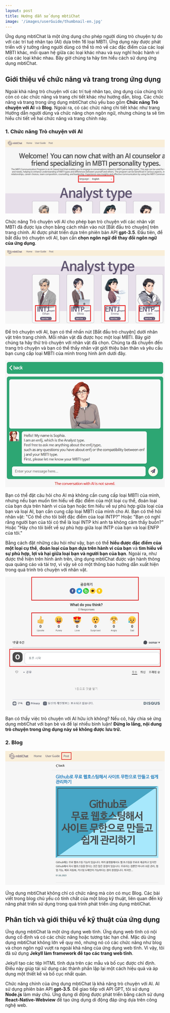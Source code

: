 ```yaml
---
layout: post
title: Hướng dẫn sử dụng mbtiChat
image: '/images/userGuide/thumbnail-en.jpg'
---
```

Ứng dụng mbtiChat là một ứng dụng cho phép người dùng trò chuyện tự do với các trí tuệ nhân tạo (AI) dựa trên 16 loại MBTI. Ứng dụng này được phát triển với ý tưởng rằng người dùng có thể tò mò về các đặc điểm của các loại MBTI khác, mối quan hệ giữa các loại khác nhau và suy nghĩ hoặc hành vi của các loại khác nhau. Bây giờ chúng ta hãy tìm hiểu cách sử dụng ứng dụng mbtiChat.

## Giới thiệu về chức năng và trang trong ứng dụng
Ngoài khả năng trò chuyện với các trí tuệ nhân tạo, ứng dụng của chúng tôi còn có các chức năng và trang chi tiết khác như hướng dẫn, blog. Các chức năng và trang trong ứng dụng mbtiChat chủ yếu bao gồm **Chức năng Trò chuyện với AI** và **Blog**. Ngoài ra, có các chức năng chi tiết khác như trang Hướng dẫn người dùng và chức năng chọn ngôn ngữ, nhưng chúng ta sẽ tìm hiểu chi tiết về hai chức năng và trang chính này.

### 1. Chức năng Trò chuyện với AI
![Lựa chọn ngôn ngữ để trò chuyện với AI trong MBTI](/images/userGuide/userguide-1.jpg)

Chức năng Trò chuyện với AI cho phép bạn trò chuyện với các nhân vật MBTI đã được lựa chọn bằng cách nhấn vào nút [Bắt đầu trò chuyện] trên trang chính. AI được phát triển dựa trên phiên bản API **gpt-3.5**. Đầu tiên, để bắt đầu trò chuyện với AI, bạn cần **chọn ngôn ngữ để thay đổi ngôn ngữ của ứng dụng**.

![Lựa chọn nhân vật và nhấn nút Bắt đầu trò chuyện trong MBTI](/images/userGuide/userguide-2.jpg)

Để trò chuyện với AI, bạn có thể nhấn nút [Bắt đầu trò chuyện] dưới nhân vật trên trang chính. Mỗi nhân vật đã được học một loại MBTI. Bây giờ chúng ta hãy thử trò chuyện với nhân vật đã chọn. Chúng ta đã chuyển đến trang trò chuyện và bạn có thể thấy nhân vật giới thiệu bản thân và yêu cầu bạn cung cấp loại MBTI của mình trong hình ảnh dưới đây.

![Trang trò chuyện với AI trong MBTI](/images/userGuide/userguide-3.jpg)

Bạn có thể đặt câu hỏi cho AI mà không cần cung cấp loại MBTI của mình, nhưng nếu bạn muốn tìm hiểu về đặc điểm của một loại cụ thể, đoán loại của bạn dựa trên hành vi của bạn hoặc tìm hiểu về sự phù hợp giữa loại của bạn và loại AI, bạn cần cung cấp loại MBTI của mình cho AI. Bạn có thể hỏi nhân vật: "Có thể cho tôi biết đặc điểm của loại INTP?" Hoặc "Bạn có nghĩ rằng người bạn của tôi có thể là loại INTP khi anh ta không cảm thấy buồn?" Hoặc "Hãy cho tôi biết về sự phù hợp giữa loại INTP của bạn và loại ENFP của tôi."

Bằng cách đặt những câu hỏi như vậy, bạn có thể **hiểu được đặc điểm của một loại cụ thể**, **đoán loại của bạn dựa trên hành vi của bạn** và **tìm hiểu về sự phù hợp, lợi và hại giữa loại bạn và người bạn của bạn**. Ngoài ra, như được thể hiện trên hình ảnh trên, ứng dụng mbtiChat được vận hành thông qua quảng cáo và tài trợ, vì vậy sẽ có một thông báo hướng dẫn xuất hiện trong quá trình trò chuyện với nhân vật.

![Các chức năng sau khi trò chuyện với AI: Chia sẻ, biểu cảm, bình luận](/images/userGuide/userguide-7.jpg)

Bạn có thấy việc trò chuyện với AI hữu ích không? Nếu có, hãy chia sẻ ứng dụng mbtiChat với bạn bè và để lại nhiều bình luận! **Đừng lo lắng, nội dung trò chuyện trong ứng dụng này sẽ không được lưu trữ.**

### 2. Blog
![Trang Blog của ứng dụng mbtiChat](/images/userGuide/userguide-8.jpg)

Ứng dụng mbtiChat không chỉ có chức năng mà còn có mục Blog. Các bài viết trong blog chủ yếu có tính chất của một blog kỹ thuật, liên quan đến kỹ năng phát triển sử dụng trong quá trình phát triển ứng dụng mbtiChat.

## Phân tích và giới thiệu về kỹ thuật của ứng dụng
Ứng dụng mbtiChat là một ứng dụng web tĩnh. Ứng dụng web tĩnh có nội dung cố định và có các chức năng hoặc tương tác hạn chế. Mặc dù ứng dụng mbtiChat không lớn về quy mô, nhưng nó có các chức năng như blog và chọn ngôn ngữ vượt ra ngoài khả năng của ứng dụng web tĩnh. Vì vậy, tôi đã sử dụng **Jekyll làm framework để tạo các trang web tĩnh**.

Jekyll tạo các tệp HTML tĩnh dựa trên các mẫu và bố cục được chỉ định. Điều này giúp tái sử dụng các thành phần lặp lại một cách hiệu quả và áp dụng một thiết kế và bố cục nhất quán.

Chức năng chính của ứng dụng mbtiChat là khả năng trò chuyện với AI. AI sử dụng phiên bản API **gpt-3.5**. Để giao tiếp với API GPT, tôi sử dụng **Node.js** làm máy chủ. Ứng dụng di động được phát triển bằng cách sử dụng **React-Native-Webview** để tạo ứng dụng di động đáp ứng dựa trên công nghệ web.
